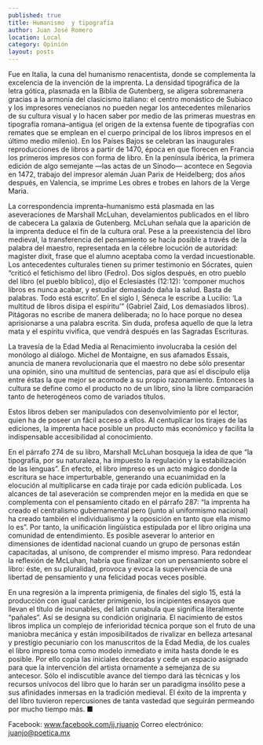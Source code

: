 ```yaml
---
published: true
title: Humanismo  y tipografía
author: Juan José Romero
location: Local
category: Opinión
layout: posts
---
```


Fue en Italia, la cuna del humanismo renacentista, donde se complementa la excelencia de la invención de la imprenta. La densidad tipográfica de la letra gótica, plasmada en la Biblia de Gutenberg, se aligera sobremanera gracias a la armonía del clasicismo italiano: el centro monástico de Subiaco y los impresores venecianos no pueden negar los antecedentes milenarios de su cultura visual y lo hacen saber por medio de las primeras muestras en tipografía romana–antigua (el origen de la extensa fuente de tipografías con remates que se emplean en el cuerpo principal de los libros impresos en el último medio milenio). En los Países Bajos se celebran las inaugurales reproducciones de libros a partir de 1470, época en que florecen en Francia los primeros impresos con forma de libro. En la península ibérica, la primera edición de algo semejante —las actas de un Sínodo— acontece en Segovia en 1472, trabajo del impresor alemán Juan Parix de Heidelberg; dos años después, en Valencia, se imprime Les obres e trobes en lahors de la Verge Maria. 

La correspondencia imprenta–humanismo está plasmada en las aseveraciones de Marshall McLuhan, develamientos publicados en el libro de cabecera La galaxia de Gutenberg. McLuhan señala que la aparición de la imprenta deduce el fin de la cultura oral. Pese a la preexistencia del libro medieval, la transferencia del pensamiento se hacía posible a través de la palabra del maestro, representada en la célebre locución de autoridad: magister dixit, frase que el alumno aceptaba como la verdad incuestionable. Los antecedentes culturales tienen su primer testimonio en Sócrates, quien “criticó el fetichismo del libro (Fedro). Dos siglos después, en otro pueblo del libro (el pueblo bíblico), dijo el Eclesiastés (12:12): ‘componer muchos libros es nunca acabar, y estudiar demasiado daña la salud. Basta de palabras. Todo está escrito’. En el siglo I, Séneca le escribe a Lucilio: ‘La multitud de libros disipa el espíritu’” (Gabriel Zaid, Los demasiados libros). Pitágoras no escribe de manera deliberada; no lo hace porque no desea aprisionarse a una palabra escrita. Sin duda, profesa aquello de que la letra mata y el espíritu vivifica, que vendrá después en las Sagradas Escrituras. 

La travesía de la Edad Media al Renacimiento involucraba la cesión del monólogo al diálogo. Michel de Montaigne, en sus afamados Essais, anuncia de manera revolucionaria que el maestro no debe sólo presentar una opinión, sino una multitud de sentencias, para que así el discípulo elija entre éstas la que mejor se acomode a su propio razonamiento. Entonces la cultura se define como el producto no de un libro, sino la libre comparación tanto de heterogéneos como de variados títulos.

Estos libros deben ser manipulados con desenvolvimiento por el lector, quien ha de poseer un fácil acceso a ellos. Al centuplicar los tirajes de las ediciones, la imprenta hace posible un producto más económico y facilita la indispensable accesibilidad al conocimiento.

En el párrafo 274 de su libro, Marshall McLuhan bosqueja la idea de que “la tipografía, por su naturaleza, ha impuesto la regulación y la estabilización de las lenguas”. En efecto, el libro impreso es un acto mágico donde la escritura se hace imperturbable, generando una ecuanimidad en la elocución al multiplicarse en cada tiraje por cada edición publicada. Los alcances de tal aseveración se comprenden mejor en la medida en que se complementa con el pensamiento citado en el párrafo 287: “la imprenta ha creado el centralismo gubernamental pero (junto al uniformismo nacional) ha creado también el individualismo y la oposición en tanto que ella mismo lo es”. Por tanto, la unificación lingüística estipulada por el libro origina una comunidad de entendimiento. Es posible aseverar lo anterior en dimensiones de identidad nacional cuando un grupo de personas están capacitadas, al unísono, de comprender el mismo impreso. Para redondear la reflexión de McLuhan, habría que finalizar con un pensamiento sobre el libro: éste, en su pluralidad, provoca y evoca la supervivencia de una libertad de pensamiento y una felicidad pocas veces posible.

En una regresión a la imprenta primigenia, de finales del siglo 15, está la producción con igual carácter primigenio, los incipientes ensayos que llevan el título de incunables, del latín cunabula que significa literalmente “pañales”. Así se designa su condición originaria. El nacimiento de estos libros implica un complejo de inferioridad técnica porque son el fruto de una maniobra mecánica y están imposibilitados de rivalizar en belleza artesanal y prestigio pecuniario con los manuscritos de la Edad Media, de los cuales el libro impreso toma como modelo inmediato e imita hasta donde le es posible. Por ello copia las iniciales decoradas y cede un espacio asignado para que la intervención del artista ornamente a semejanza de su antecesor. Sólo el indiscutible avance del tiempo dará las técnicas y los recursos unívocos del libro que lo harán ser un paradigma insólito pese a sus afinidades inmersas en la tradición medieval. El éxito de la imprenta y del libro tuvieron repercusiones de tanta vastedad que seguirán permeando por mucho tiempo más. ■

Facebook: www.facebook.com/jj.rjuanjo
Correo electrónico: juanjo@poetica.mx
